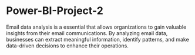 # Power-BI-Project-2
Email data analysis is a essential that allows organizations to gain valuable insights from their email communications. By analyzing email data, businesses can extract meaningful information, identify patterns, and make data-driven decisions to enhance their operations.
